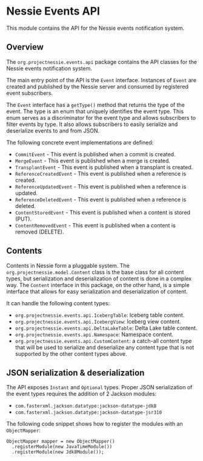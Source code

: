 # Nessie Events API

This module contains the API for the Nessie events notification system.

## Overview

The `org.projectnessie.events.api` package contains the API classes for the Nessie events
notification system.

The main entry point of the API is the `Event` interface. Instances of `Event` are created and
published by the Nessie server and consumed by registered event subscribers.

The `Event` interface has a `getType()` method that returns the type of the event. The type is an
enum that uniquely identifies the event type. This enum serves as a discriminator for the
event type and allows subscribers to filter events by type. It also allows subscribers to
easily serialize and deserialize events to and from JSON.

The following concrete event implementations are defined:

* `CommitEvent` - This event is published when a commit is created.
* `MergeEvent` - This event is published when a merge is created.
* `TransplantEvent` - This event is published when a transplant is created.
* `ReferenceCreatedEvent` - This event is published when a reference is created.
* `ReferenceUpdatedEvent` - This event is published when a reference is updated.
* `ReferenceDeletedEvent` - This event is published when a reference is deleted.
* `ContentStoredEvent` - This event is published when a content is stored (PUT).
* `ContentRemovedEvent` - This event is published when a content is removed (DELETE).

## Contents

Contents in Nessie form a pluggable system. The `org.projectnessie.model.Content` class is the base
class for all content types, but serialization and deserialization of content is done in a complex
way. The `Content` interface in this package, on the other hand, is a simple interface that allows
for easy serialization and deserialization of content.

It can handle the following content types:

* `org.projectnessie.events.api.IcebergTable`: Iceberg table content.
* `org.projectnessie.events.api.IcebergView`: Iceberg view content.
* `org.projectnessie.events.api.DeltaLakeTable`: Delta Lake table content.
* `org.projectnessie.events.api.Namespace`: Namespace content.
* `org.projectnessie.events.api.CustomContent`: a catch-all content type that will be used to
  serialize and deserialize any content type that is not supported by the other content types above.

## JSON serialization & deserialization

The API exposes `Instant` and `Optional` types. Proper JSON serialization of the event types 
requires the addition of 2 Jackson modules:

* `com.fasterxml.jackson.datatype:jackson-datatype-jdk8`
* `com.fasterxml.jackson.datatype:jackson-datatype-jsr310`

The following code snippet shows how to register the modules with an `ObjectMapper`:

```
ObjectMapper mapper = new ObjectMapper()
  .registerModule(new JavaTimeModule())
  .registerModule(new Jdk8Module());
```
